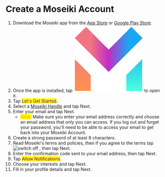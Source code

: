 # Create a Moseiki Account

1. Download the Moseiki app from the [App Store](https://apps.apple.com/us/app/moseiki/id6476424685) or [Google Play Store](../../).
2. Once the app is installed, tap <img src="../../.gitbook/assets/Screenshot 2024-04-21 at 00.13.55.png" alt="" data-size="line"> to open it.
3. Tap <mark style="color:purple;">Let's Get Started</mark>.
4. Select a [Moseiki Handle](../../moseiki-features/moseiki-handle.md) and tap Next.
5. Enter your email and tap Next.
   * <mark style="color:orange;">Note:</mark> Make sure you enter your email address correctly and choose an email address that only you can access. If you log out and forget your password, you'll need to be able to access your email to get back into your Moseiki Account.
6. Create a strong password of at least 8 characters.
7. Read Moseiki's terms and policies, then if you agree to the terms tap ![switch off](https://static.xx.fbcdn.net/assets/?revision=441432371766381\&name=instagram-toggleprofile-shared\&density=1) , then tap Next.
8. Enter the confirmation code sent to your email address, then tap Next.
9. Tap <mark style="color:purple;">Allow Notifications</mark>.
10. Choose your interests and tap Next.
11. Fill in your profile details and tap Next.
